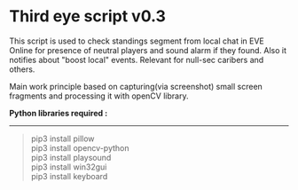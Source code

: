 # Third eye script v0.3

This script is used to check standings segment from local chat in EVE Online for presence of neutral players and sound alarm if they found. Also it notifies about "boost local" events.
Relevant for null-sec caribers and others.

Main work principle based on capturing(via screenshot) small screen fragments and processing it with openCV library.

**Python libraries required :**
***
>pip3 install pillow  
>pip3 install opencv-python  
>pip3 install playsound  
>pip3 install win32gui  
>pip3 install keyboard  
